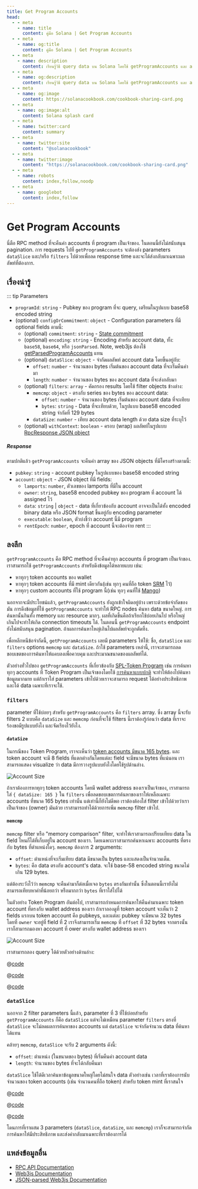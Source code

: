```yaml
---
title: Get Program Accounts
head:
  - - meta
    - name: title
      content: คู่มือ Solana | Get Program Accounts
  - - meta
    - name: og:title
      content: คู่มือ Solana | Get Program Accounts
  - - meta
    - name: description
      content: เรียนรู้วิธี query data บน Solana โดยใช้ getProgramAccounts และ accountsDB
  - - meta
    - name: og:description
      content: เรียนรู้วิธี query data บน Solana โดยใช้ getProgramAccounts และ accountsDB
  - - meta
    - name: og:image
      content: https://solanacookbook.com/cookbook-sharing-card.png
  - - meta
    - name: og:image:alt
      content: Solana splash card
  - - meta
    - name: twitter:card
      content: summary
  - - meta
    - name: twitter:site
      content: "@solanacookbook"
  - - meta
    - name: twitter:image
      content: "https://solanacookbook.com/cookbook-sharing-card.png"
  - - meta
    - name: robots
      content: index,follow,noodp
  - - meta
    - name: googlebot
      content: index,follow
---
```


# Get Program Accounts

นี่ตือ RPC method ที่จะคืนค่า accounts ที่ program เป็นเจ้าของ. ในตอนนี้ยังไม่สนับสนุน pagination. การ requests ไปที่ `getProgramAccounts` จะต้องส่ง parameters `dataSlice` และ/หรือ `filters` ไปด้วยเพื่อลด response time และจะได้ส่งกลับมาเฉพาะผลลัพท์ที่ต้องการ. 

## เรื่องน่ารู้

::: tip Parameters

- `programId`: `string` - Pubkey ของ program ที่จะ query, เตรียมในรูปแบบ base58 encoded string
- (optional) `configOrCommitment`: `object` - Configuration parameters ที่มี optional fields ตามนี้:
    - (optional) `commitment`: `string` - [State commitment](https://docs.solana.com/developing/clients/jsonrpc-api#configuring-state-commitment)
    - (optional) `encoding`: `string` - Encoding สำหรับ account data, ทั้ง: `base58`, `base64`, หรือ `jsonParsed`. Note, web3js ต้องใช้ [getParsedProgramAccounts](https://solana-labs.github.io/solana-web3.js/classes/Connection.html#getParsedProgramAccounts) แทน
    - (optional) `dataSlice`: `object` - จำกัดผลลัพท์ account data โดยขึ้นอยู่กับ:
        - `offset`: `number` - จำนวนของ bytes เริ่มต้นของ account data ที่จะเริ่มคืนค่ามา
        - `length`: `number` - จำนวนของ bytes ของ account data ที่จะส่งกลับมา
    - (optional) `filters`: `array` - คัดกรอง results โดยใช้ filter objects ข้างล่าง:
        - `memcmp`: `object` - ตรงกับ series ของ bytes ของ account data:
            - `offset`: `number` - จำนวนของ bytes เริ่มต้นของ account data ที่จะเทียบ
            - `bytes`: `string` - Data ที่จะเทียบด้วย, ในรูปแบบ base58 encoded string จำกัดที่ 129 bytes
        - `dataSize`: `number` - เทียบ account data length ด้วย data size ที่ระบุไว้
    - (optional) `withContext`: `boolean` - ครอบ (wrap)​ ผลลัพท์ในรูปแบบ [RpcResponse JSON object](https://docs.solana.com/developing/clients/jsonrpc-api#rpcresponse-structure)

##### Response

ตามปกติแล้ว `getProgramAccounts` จะคืนค่า array ของ JSON objects ที่มีโครงสร้างตามนี้:

- `pubkey`: `string` - account pubkey ในรูปแบบของ base58 encoded string
- `account`: `object` - JSON object ที่มี fields:
    - `lamports`: `number`, ตัวเลขของ lamports ที่มีใน account
    - `owner`: `string`, base58 encoded pubkey ของ program ที่ account ได้ assigned ไว้
    - `data`: `string` | `object` - data ที่เกี่ยวข้องกับ account อาจจะเป็นได้ทั้ง encoded binary data หรือ JSON format ขึ้นอยู่กับ encoding parameter
    - `executable`: `boolean`, ตัวบ่งชี้ว่า account นี้มี program
    - `rentEpoch`: `number`, epoch ที่ account นี้จะต้องจ่าย rent
:::

## ลงลึก

`getProgramAccounts` คือ RPC method ที่จะคืนค่าทุก accounts ที่ program เป็นเจ้าของ. เราสามารถใช้ `getProgramAccounts` สำหรับดึงข้อมูลได้หลายแบบ เช่น:

- หาทุกๆ token accounts ของ wallet
- หาทุกๆ token accounts ที่มี mint เดียวกัน(เช่น ทุกๆ คนที่ถือ token [SRM](https://www.projectOpenBook.com/) ไว้)
- หาทุกๆ custom accounts ที่ใช้ program นี้(เช่น ทุกๆ คนที่ใช้ [Mango](https://mango.markets/))

นอกจากจะมีประโยชน์แล้ว, `getProgramAccounts` ยังถูกเข้าใจผิดอยู่บ้าง เพราะด้วยข้อจำกัดของมัน การดึงข้อมูลที่ใช้ `getProgramAccounts` จะทำให้ RPC nodes ค้นหา data ขนาดใหญ่. การค้นหานั้นกินทั้ง memory และ resource มากๆ. ผลที่เกิดขึ้นคือถ้าเรียกใช้บ่อยเกินไป หรือใหญ่เกินไปจะทำให้เกิด connection timeouts ได้. ในตอนนี้ `getProgramAccounts` endpoint ยังไม่สนับสนุน pagination. ถ้าผลการค้นหาใหญ่เกินไปผลลัพท์จะถูกตัดทิ้ง.

เพื่อหลีกหนีข้อจำกัดนี้, `getProgramAccounts` เลยมี parameters ให้ใช้: ชื่อ, `dataSlice` และ `filters` options `memcmp` และ `dataSize`. ถ้าใช้ parameters เหล่านี้, เราจะสามารถลดขอบเขตของการค้นหาให้แคบลงเพื่อควบคุม และประมาณขนาดของผลลัพท์ได้.

ตัวอย่างทั่วไปของ `getProgramAccounts` ที่เกี่ยวข้องกับ [SPL-Token Program](https://spl.solana.com/token) เช่น การค้นหาทุกๆ accounts ที่ Token Program เป็นเจ้าของโดยใช้ [การค้นหาแบบปกติ](../references/accounts.md#get-program-accounts) จะทำให้ต้องไปค้นหาข้อมูลมากมาย แต่ถ้าเราใส่ parameters เข้าไปด้วยเราจะสามารถ request ได้อย่างประสิทธิภาพ และได้ data เฉพาะที่เราจะใช้.

### `filters`
parameter ที่ใช้บ่อยๆ สำหรับ `getProgramAccounts` คือ `filters` array. ซึ่ง array นี้จะรับ filters 2 แบบคือ `dataSize` และ `memcmp` ก่อนที่จะใช้ filters นี้เราต้องรู้ก่อนว่า data ที่เราจะร้องขอมีรูปแบบยังไง และจัดเรียงไว้ยังไง.

#### `dataSize`
ในกรณีของ Token Program, เราจะเห็นว่า [token accounts มีขนาด 165 bytes](https://github.com/solana-labs/solana-program-library/blob/08d9999f997a8bf38719679be9d572f119d0d960/token/program/src/state.rs#L86-L106). และ token account จะมี 8 fields ที่แตกต่างกันโดยแต่ละ field จะมีขนาด bytes ที่แน่นอน เราสามารถแสดง visualize ว่า data มีการวางรูปแบบยังไงโดยใช้รูปด้านล่าง.

![Account Size](./get-program-accounts/account-size.png)

ถ้าเราต้องการหาทุกๆ token accounts โดยมี wallet address ของเราเป็นเจ้าของ, เราสามารถใส่ `{ dataSize: 165 }` ใน `filters` เพื่อลดขอบเขตการค้นหาของเราให้เหลือเฉพาะ accounts ที่ขนาด 165 bytes เท่านั้น แต่เท่านี้ก็ยังไม่ดีพอ เราต้องต้องใส่ filter เข้าไปด้วยว่าเราเป็นเจ้าของ (owner) มันด้วย เราสามารถทำได้ด้วยการเพิ่ม `memcmp` filter เข้าไป.

#### `memcmp`
`memcmp` filter หรือ "memory comparison" filter, จะทำให้เราสามารถเปรียบเทียบ data ใน field ไหนก็ได้ที่เก็บอยู่ใน​ account ของเรา. โดยเฉพาะเราสามารถค้นหาเฉพาะ accounts ที่ตรงกับ bytes ที่ตำแหน่งใดๆ. `memcmp` ต้องการ 2 arguments:

- `offset`: ตำแหน่งที่จะเริ่มเทียบ data มีขนาดเป็น bytes และแสดงเป็นจำนวนเต็ม.
- `bytes`: คือ data ตรงกับ account's data. จะใช้ base-58 encoded string ขนาดไม่เกิน 129 bytes.

แต่ต้องระวังไว้ว่า `memcmp` จะคืนค่ามาก็ต่อเมื่อเจอ `bytes` ตรงกันเท่านั้น ซึ่งในตอนนี้เรายังไม่สามารถเทียบหาค่าที่น้อยกว่า หรือมากกว่า `bytes` ที่เราใส่ไปได้

ในตัวอย่าง Token Program อันต่อไป, เราสามารถกำหนดการค้นหาให้คืนค่ามาเฉพาะ token account ที่ตรงกับ wallet address ของเรา ถ้าเราลองดูที่ token account จะเห็นว่า 2 fields แรกบน token account คือ pubkeys, และแต่ละ pubkey จะมีขนาด 32 bytes โดยที่ `owner` จะอยู่ที่ field ที่ 2 เราจึงสามารถเริ่ม `memcmp` ที่ `offset` ที่ 32 bytes จากตรงนั้นเราก็สามารถมองหา account ที่ ower ตรงกับ wallet address ของเรา

![Account Size](./get-program-accounts/memcmp.png)

เราสามารถลอง query ได้ด้วยตัวอย่างด้านล่าง:

<CodeGroup>
  <CodeGroupItem title="TS" active>

@[code](@/code/get-program-accounts/memcmp/memcmp.en.ts)

  </CodeGroupItem>

  <CodeGroupItem title="Rust Client" active>

@[code](@/code/get-program-accounts/memcmp/memcmp.en.rs)

  </CodeGroupItem>

  <CodeGroupItem title="cURL" active>

@[code](@/code/get-program-accounts/memcmp/memcmp.en.sh)

  </CodeGroupItem>
</CodeGroup>

### `dataSlice`

นอกจาก 2 filter parameters นี้แล้ว, parameter ที่ 3 ที่ใช้บ่อยสำหรับ `getProgramAccounts` ก็คือ `dataSlice` แต่จะไม่เหมือน parameter `filters` ตรงที่ `dataSlice` จะไม่ลดผลการค้นหาของ accounts แต่ `dataSlice` จะจำกัดจำนวน data ที่ค้นหาได้แทน

คล้ายๆ `memcmp`, `dataSlice` จะรับ 2 arguments ดังนี้:

- `offset`: ตำแหน่ง (ในขนาดของ bytes) ที่เริ่มคืนค่า account data
- `length`: จำนวนของ bytes ที่จะได้กลับคืนมา

`dataSlice` ใช้ได้ดีเวลาค้นหาข้อมูลขนาดใหญ่โดยไม่สนใจ data ตัวอย่างเช่น เวลาที่เราต้องการนับจำนวนของ token accounts (เช่น จำนวนคนที่ถือ  token) สำหรับ token mint ที่เราสนใจ

<CodeGroup>
  <CodeGroupItem title="TS" active>

@[code](@/code/get-program-accounts/dataSlice/dataSlice.en.ts)

  </CodeGroupItem>

  <CodeGroupItem title="Rust Client" active>

@[code](@/code/get-program-accounts/dataSlice/dataSlice.en.rs)

  </CodeGroupItem>

  <CodeGroupItem title="cURL" active>

@[code](@/code/get-program-accounts/dataSlice/dataSlice.en.sh)

  </CodeGroupItem>
</CodeGroup>

โดนการที่เราผสม 3 parameters (`dataSlice`, `dataSize`, และ `memcmp`) เราก็จะสามารถจำกัดการค้นหาให้มีประสิทธิภาพ และส่งค่ากลับมาเฉพาะที่เราต้องการได้

## แหล่งข้อมูลอื่น

- [RPC API Documentation](https://docs.solana.com/developing/clients/jsonrpc-api#getprogramaccounts)
- [Web3js Documentation](https://solana-labs.github.io/solana-web3.js/classes/Connection.html#getProgramAccounts)
- [JSON-parsed Web3js Documentation](https://solana-labs.github.io/solana-web3.js/classes/Connection.html#getParsedProgramAccounts)
